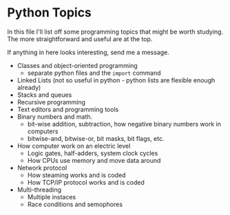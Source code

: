 # Python Topics

In this file I'll list off some programming topics that might be worth studying.
The more straightforward and useful are at the top.

If anything in here looks interesting, send me a message.

* Classes and object-oriented programming
  * separate python files and the `import` command
* Linked Lists (not so useful in python - python lists are flexible enough already)
* Stacks and queues
* Recursive programming
* Text editors and programming tools
* Binary numbers and math. 
  * bit-wise addition, subtraction, how negative binary numbers work in computers
  * bitwise-and, bitwise-or, bit masks, bit flags, etc.
* How computer work on an electric level
  * Logic gates, half-adders, system clock cycles
  * How CPUs use memory and move data around
* Network protocol
  * How steaming works and is coded
  * How TCP/IP protocol works and is coded
* Multi-threading
  * Multiple instaces
  * Race conditions and semophores
 
